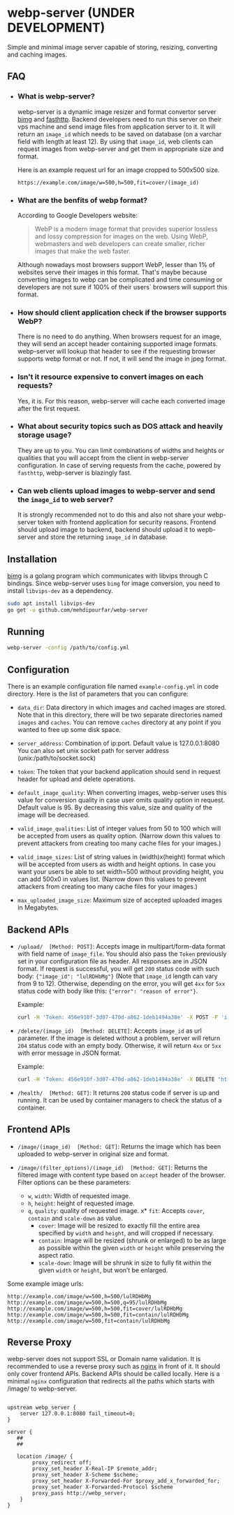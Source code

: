 # webp-server (UNDER DEVELOPMENT)
Simple and minimal image server capable of storing, resizing, converting and caching images.


## FAQ
* ### What is webp-server?
  webp-server is a dynamic image resizer and format convertor server [bimg](https://github.com/h2non/bimg) and [fasthttp](https://github.com/valyala/fasthttp). Backend developers need to run this server on their vps machine and send image files from application server to it. It will return an `image_id` which needs to be saved on database (on a varchar field with length at least 12).
  By using that `image_id`, web clients can request images from webp-server and get them in appropriate size and format.

    Here is an example request url for an image cropped to 500x500 size.

    ```code
    https://example.com/image/w=500,h=500,fit=cover/(image_id)
    ```

* ### What are the benfits of webp format?
  According to Google Developers website:
  >  WebP is a modern image format that provides superior lossless and lossy compression for images on the web. Using WebP, webmasters and web developers can create smaller, richer images that make the web faster.

    Although nowadays most browsers support WebP, lesser than 1% of websites
serve their images in this format. That's maybe because converting images to webp
can be complicated and time consuming or developers are not sure if 100% of their
users` browsers will support this format.

* ### How should client application check if the browser supports WebP?
    There is no need to do anything. When browsers request for an image, they will send an accept header containing supported image formats. webp-server will lookup that header to see if the requesting browser supports webp format or not. If not, it will send the image in jpeg format.
* ### Isn't it resource expensive to convert images on each requests?
  Yes, it is. For this reason, webp-server will cache each converted image after the first request.

* ### What about security topics such as DOS attack and heavily storage usage?
  They are up to you. You can limit combinations of widths and heights or qualities that you will accept from the client in webp-server configuration. In case of serving requests from the cache, powered by `fasthttp`, webp-server is blazingly fast.

* ### Can web clients upload images to webp-server and send the `image_id` to web server?
  It is strongly recommended not to do this and also not share your webp-server token
with frontend application for security reasons.
Frontend should upload image to backend, backend should upload it to wepb-server and store the returning `image_id` in database.


## Installation
[bimg](https://github.com/h2non/bimg) is a golang program which communicates with libvips through C bindings. Since webp-server
uses `bimg` for image conversion, you need to install `libvips-dev` as
a dependency.


```sh
sudo apt install libvips-dev
go get -u github.com/mehdipourfar/webp-server
```

## Running
```sh
webp-server -config /path/to/config.yml
```

## Configuration
There is an example configuration file named `example-config.yml` in code directory. Here is the list of parameters that you can configure:

* `data_dir`: Data directory in which images and cached images are
stored. Note that in this directory, there will be two separate directories
named `images` and `caches`. You can remove `caches` directory at any point
if you wanted to free up some disk space.

* `server_address`: Combination of ip:port. Default value is 127.0.0.1:8080
You can also set unix socket path for server address (unix:/path/to/socket.sock)

* `token`: The token that your backend application should send in request header for upload and delete operations.

* `default_image_quality`: When converting images, webp-server uses this value for conversion quality in case user omits quality option in request. Default value is 95. By decreasing this value, size and quality of the image will be decreased.

* `valid_image_qualities`: List of integer values from 50 to 100 which will be
accepted from users as quality option.
(Narrow down this values to prevent attackers from creating too many cache files for your images.)

* `valid_image_sizes`: List of string values in (width)x(height) format which will be accepted from users as width and height options. In case you want your users be able to set width=500 without providing height, you can add 500x0 in values list.
(Narrow down this values to prevent attackers from creating too many cache files for your images.)

* `max_uploaded_image_size`: Maximum size of accepted uploaded images in Megabytes.


## Backend APIs
* `/upload/  [Method: POST]`: Accepts image in multipart/form-data format with field name of `image_file`. You should also pass the `Token` previously set in your configuration file as header. All responses are in JSON format. If request is successful, you will get `200` status code with such body: `{"image_id": "lulRDHbMg"}` (Note that `image_id` length can vary from 9 to 12). Otherwise, depending on the error, you will get `4xx` for `5xx` status code with body like this: `{"error": "reason of error"}`.

    Example:
    ```sh
    curl -H 'Token: 456e910f-3d07-470d-a862-1deb1494a38e' -X POST -F 'image_file=@/path/to/image.png' http://127.0.0.1:8080/upload/
    ```

* `/delete/(image_id)  [Method: DELETE]`: Accepts `image_id` as url parameter. If the image is deleted without a problem, server will return `204` status code with an empty body. Otherwise, it will return `4xx` or `5xx` with error message in JSON format.

    Example:
    ```sh
    curl -H 'Token: 456e910f-3d07-470d-a862-1deb1494a38e' -X DELETE "http://localhost:8080/delete/lulRDHbMg";
    ```

* `/health/  [Method: GET]`: It returns `200` status code if server is up and running. It can be used by container managers to check the status of a container.


## Frontend APIs
* `/image/(image_id)  [Method: GET]`: Returns the image which has been uploaded to webp-server in original size and format.

* `/image/(filter_options)/(image_id)  [Method: GET]`: Returns the filtered image with content type based on `accept` header of the browser. Filter options can be these parameters:
  * `w`, `width`: Width of requested image.
  * `h`, `height`: height of requested image.
  * `q`, `quality`: quality of requested image.
  x* `fit`: Accepts `cover`, `contain` and `scale-down` as value.
    * `cover`: Image will be resized to exactly fill the entire area specified by `width` and `height`, and will cropped if necessary.
    * `contain`: Image will be resized (shrunk or enlarged) to be as large as possible within the given `width` or `height` while preserving the aspect ratio.
    * `scale-down`: Image will be shrunk in size to fully fit within the given `width` or `height`, but won’t be enlarged.

Some example image urls:
```
http://example.com/image/w=500,h=500/lulRDHbMg
http://example.com/image/w=500,h=500,q=95/lulRDHbMg
http://example.com/image/w=500,h=500,fit=cover/lulRDHbMg
http://example.com/image/w=500,h=500,fit=contain/lulRDHbMg
http://example.com/image/w=500,fit=contain/lulRDHbMg
```

## Reverse Proxy

webp-server does not support SSL or Domain name validation. It is recommended to use a reverse proxy such as [nginx](https://www.nginx.com/) in front of it. It should only cover frontend APIs. Backend APIs should be called locally. Here is a minimal `nginx` configuration that redirects all the paths which starts with /image/ to webp-server.

``` nginx

upstream webp_server {
    server 127.0.0.1:8080 fail_timeout=0;
}

server {
   ##
   ##

   location /image/ {
        proxy_redirect off;
        proxy_set_header X-Real-IP $remote_addr;
        proxy_set_header X-Scheme $scheme;
        proxy_set_header X-Forwarded-For $proxy_add_x_forwarded_for;
        proxy_set_header X-Forwarded-Protocol $scheme
        proxy_pass http://webp_server;
    }
}

```
